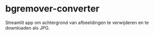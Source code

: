 # bgremover-converter
Streamlit app om achtergrond van afbeeldingen te verwijderen en te downloaden als JPG.
